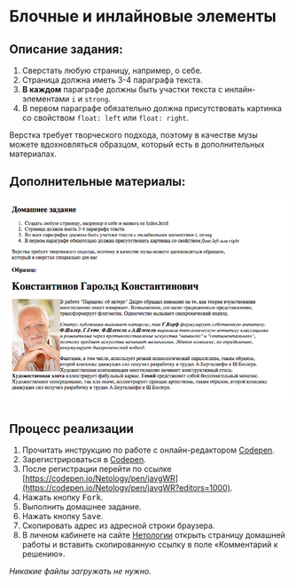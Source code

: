 Блочные и инлайновые элементы
===

## Описание задания:

1. Сверстать любую страницу, например, о себе.
2. Страница должна иметь 3-4 параграфа текста.
3. **В каждом** параграфе должны быть участки текста с инлайн-элементами `i` и `strong`.
4. В первом параграфе обязательно должна присутствовать картинка со свойством `float: left` или `float: right`.

Верстка требует творческого подхода, поэтому в качестве музы можете вдохновляться образцом, который есть в дополнительных материалах.

## Дополнительные материалы:

![Пример домашнего задания](resourses/dz.jpg)

## Процесс реализации

1. Прочитать инструкцию по работе с онлайн-редактором [Codepen](https://netology-university.bitbucket.io/guides/wm/codepen-guide/).
2. Зарегистрироваться в [Codepen](https://codepen.io).
3. После регистрации перейти по ссылке  [https://codepen.io/Netology/pen/javgWR](https://codepen.io/Netology/pen/javgWR?editors=1000).
4. Нажать кнопку <kbd>Fork</kbd>.
5. Выполнить домашнее задание.
6. Нажать кнопку <kbd>Save</kbd>.
7. Скопировать адрес из адресной строки браузера.
8. В личном кабинете на сайте [Нетологии](https://netology.ru/) открыть страницу домашней работы и вставить скопированную ссылку в поле «Комментарий к решению».

*Никакие файлы загружать не нужно.*
